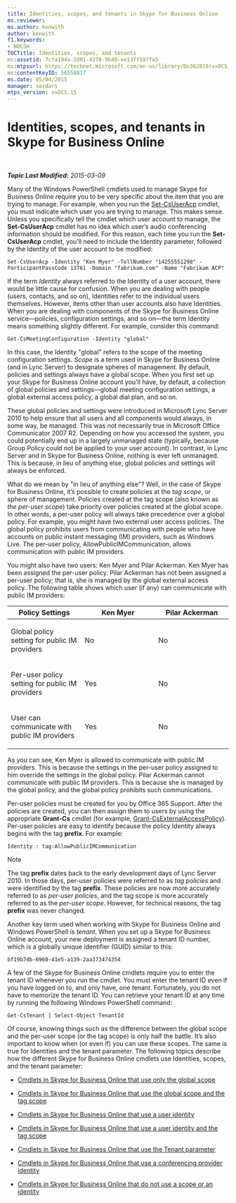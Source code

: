 ```yaml
---
title: Identities, scopes, and tenants in Skype for Business Online
ms.reviewer: 
ms.author: kenwith
author: kenwith
f1.keywords:
- NOCSH
TOCTitle: Identities, scopes, and tenants
ms:assetid: 7cfa194a-2d01-4370-9b48-ee13ff597fa5
ms:mtpsurl: https://technet.microsoft.com/en-us/library/Dn362819(v=OCS.15)
ms:contentKeyID: 56558817
ms.date: 05/04/2015
manager: serdars
mtps_version: v=OCS.15
---
```


<div data-xmlns="http://www.w3.org/1999/xhtml">

<div class="topic" data-xmlns="http://www.w3.org/1999/xhtml" data-msxsl="urn:schemas-microsoft-com:xslt" data-cs="http://msdn.microsoft.com/en-us/">

<div data-asp="http://msdn2.microsoft.com/asp">

# Identities, scopes, and tenants in Skype for Business Online

</div>

<div id="mainSection">

<div id="mainBody">

<span> </span>

_**Topic Last Modified:** 2015-03-09_

Many of the Windows PowerShell cmdlets used to manage Skype for Business Online require you to be very specific about the item that you are trying to manage. For example, when you run the [Set-CsUserAcp](https://docs.microsoft.com/powershell/module/skype/Set-CsUserAcp) cmdlet, you must indicate which user you are trying to manage. This makes sense. Unless you specifically tell the cmdlet which user account to manage, the **Set-CsUserAcp** cmdlet has no idea which user’s audio conferencing information should be modified. For this reason, each time you run the **Set-CsUserAcp** cmdlet, you’ll need to include the Identity parameter, followed by the Identity of the user account to be modified:

    Set-CsUserAcp -Identity "Ken Myer" -TollNumber "14255551298" -ParticipantPassCode 13761 -Domain "fabrikam.com" -Name "Fabrikam ACP"

If the term *Identity* always referred to the Identity of a user account, there would be little cause for confusion. When you are dealing with people (users, contacts, and so on), Identities refer to the individual users themselves. However, items other than user accounts also have Identities. When you are dealing with components of the Skype for Business Online service—policies, configuration settings, and so on—the term Identity means something slightly different. For example, consider this command:

    Get-CsMeetingConfiguration -Identity "global"

In this case, the Identity "global" refers to the scope of the meeting configuration settings. *Scope* is a term used in Skype for Business Online (and in Lync Server) to designate spheres of management. By default, policies and settings always have a global scope. When you first set up your Skype for Business Online account you'll have, by default, a collection of global policies and settings—global meeting configuration settings, a global external access policy, a global dial plan, and so on.

These global policies and settings were introduced in Microsoft Lync Server 2010 to help ensure that all users and all components would always, in some way, be managed. This was not necessarily true in Microsoft Office Communicator 2007 R2. Depending on how you accessed the system, you could potentially end up in a largely unmanaged state (typically, because Group Policy could not be applied to your user account). In contrast, in Lync Server and in Skype for Business Online, nothing is ever left unmanaged. This is because, in lieu of anything else, global policies and settings will always be enforced.

What do we mean by "in lieu of anything else"? Well, in the case of Skype for Business Online, it’s possible to create policies at the *tag scope*, or sphere of management. Policies created at the tag scope (also known as *the per-user scope*) take priority over policies created at the global scope. In other words, a per-user policy will always take precedence over a global policy. For example, you might have two external user access policies. The global policy prohibits users from communicating with people who have accounts on public instant messaging (IM) providers, such as Windows Live. The per-user policy, AllowPublicIMCommunication, allows communication with public IM providers.

You might also have two users: Ken Myer and Pilar Ackerman. Ken Myer has been assigned the per-user policy. Pilar Ackerman has not been assigned a per-user policy; that is, she is managed by the global external access policy. The following table shows which user (if any) can communicate with public IM providers:


<table>
<colgroup>
<col style="width: 33%" />
<col style="width: 33%" />
<col style="width: 33%" />
</colgroup>
<thead>
<tr class="header">
<th>Policy Settings</th>
<th>Ken Myer</th>
<th>Pilar Ackerman</th>
</tr>
</thead>
<tbody>
<tr class="odd">
<td><p>Global policy setting for public IM providers</p></td>
<td><p>No</p></td>
<td><p>No</p></td>
</tr>
<tr class="even">
<td><p>Per-user policy setting for public IM providers</p></td>
<td><p>Yes</p></td>
<td><p>No</p></td>
</tr>
<tr class="odd">
<td><p>User can communicate with public IM providers</p></td>
<td><p>Yes</p></td>
<td><p>No</p></td>
</tr>
</tbody>
</table>


As you can see, Ken Myer is allowed to communicate with public IM providers. This is because the settings in the per-user policy assigned to him override the settings in the global policy. Pilar Ackerman cannot communicate with public IM providers. This is because she is managed by the global policy, and the global policy prohibits such communications.

Per-user policies must be created for you by Office 365 Support. After the policies are created, you can then assign them to users by using the appropriate **Grant-Cs** cmdlet (for example, [Grant-CsExternalAccessPolicy](https://docs.microsoft.com/powershell/module/skype/Grant-CsExternalAccessPolicy)). Per-user policies are easy to identify because the policy Identity always begins with the tag **prefix**. For example:

    Identity : tag:AllowPublicIMCommunication

<div>


> [!NOTE]  
> The tag <STRONG>prefix</STRONG> dates back to the early development days of Lync Server 2010. In those days, per-user policies were referred to as <EM>tag policies</EM> and were identified by the tag <STRONG>prefix</STRONG>. These policies are now more accurately referred to as <EM>per-user policies</EM>, and the tag scope is more accurately referred to as the <EM>per-user scope</EM>. However, for technical reasons, the tag <STRONG>prefix</STRONG> was never changed.



</div>

Another key term used when working with Skype for Business Online and Windows PowerShell is *tenant*. When you set up a Skype for Business Online account, your new deployment is assigned a tenant ID number, which is a globally unique identifier (GUID) similar to this:

    bf19b7db-6960-41e5-a139-2aa373474354

A few of the Skype for Business Online cmdlets require you to enter the tenant ID whenever you run the cmdlet. You must enter the tenant ID even if you have logged on to, and only have, one tenant. Fortunately, you do not have to memorize the tenant ID. You can retrieve your tenant ID at any time by running the following Windows PowerShell command:

    Get-CsTenant | Select-Object TenantId

Of course, knowing things such as the difference between the global scope and the per-user scope (or the tag scope) is only half the battle. It’s also important to know when (or even if) you can use these scopes. The same is true for Identities and the tenant parameter. The following topics describe how the different Skype for Business Online cmdlets use Identities, scopes, and the tenant parameter:

  - [Cmdlets in Skype for Business Online that use only the global scope](cmdlets-in-skype-for-business-online-that-use-only-the-global-scope.md)

  - [Cmdlets in Skype for Business Online that use the global scope and the tag scope](cmdlets-in-skype-for-business-online-that-use-the-global-scope-and-the-tag-scope.md)

  - [Cmdlets in Skype for Business Online that use a user identity](cmdlets-in-skype-for-business-online-that-use-a-user-identity.md)

  - [Cmdlets in Skype for Business Online that use a user identity and the tag scope](cmdlets-in-skype-for-business-online-that-use-a-user-identity-and-the-tag-scope.md)

  - [Cmdlets in Skype for Business Online that use the Tenant parameter](cmdlets-in-skype-for-business-online-that-use-the-tenant-parameter.md)

  - [Cmdlets in Skype for Business Online that use a conferencing provider identity](cmdlets-in-skype-for-business-online-that-use-a-conferencing-provider-identity.md)

  - [Cmdlets in Skype for Business Online that do not use a scope or an identity](cmdlets-in-skype-for-business-online-that-do-not-use-a-scope-or-an-identity.md)

</div>

<span> </span>

</div>

</div>

</div>

